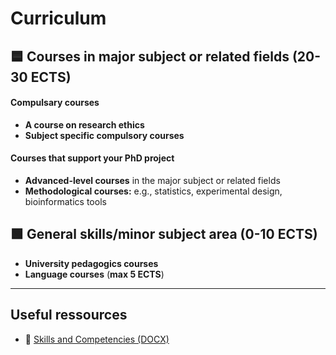 # Curriculum

## 🟦 Courses in major subject or related fields (20-30 ECTS)

#### Compulsary courses
- **A course on research ethics**
- **Subject specific compulsory courses**

#### Courses that support your PhD project
- **Advanced-level courses** in the major subject or related fields
- **Methodological courses:** e.g., statistics, experimental design, bioinformatics tools

## 🟩 General skills/minor subject area (0-10 ECTS)

- **University pedagogics courses**
- **Language courses** (**max 5 ECTS**)

---

## Useful ressources

- 📝 [Skills and Competencies (DOCX)](https://github.com/AAUGS-DP-Biosciences-and-Drug-Research/Yearly_followup/raw/main/Skills%20and%20competencies_v250108.docx?download=1)
